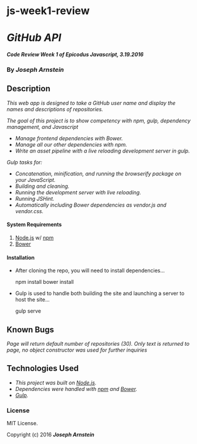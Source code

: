 # js-week1-review

# _GitHub API_

#### _Code Review Week 1 of Epicodus Javascript, 3.19.2016_

### By _**Joseph Arnstein**_

## Description

_This web app is designed to take a GitHub user name and display the names and descriptions of repositories._

_The goal of this project is to show competency with npm, gulp, dependency management, and Javascript_

* _Manage frontend dependencies with Bower._
* _Manage all our other dependencies with npm._
* _Write an asset pipeline with a live reloading development server in gulp._

_Gulp tasks for:_

* _Concatenation, minification, and running the browserify package on your JavaScript._
* _Building and cleaning._
* _Running the development server with live reloading._
* _Running JSHint._
* _Automatically including Bower dependencies as vendor.js and vendor.css._

#### System Requirements

1. [Node.js](https://nodejs.org/en/) w/ [npm](https://www.npmjs.com/)
2. [Bower](http://bower.io/)

#### Installation

* After cloning the repo, you will need to install dependencies...


    npm install
    bower install

* Gulp is used to handle both building the site and launching a server to host the site...


    gulp serve

## Known Bugs

_Page will return default number of repositories (30). Only text is returned to page, no object constructor was used for further inquiries_

## Technologies Used

* _This project was built on [Node.js](https://nodejs.org/en/)._
* _Dependencies were handled with [npm](https://www.npmjs.com/) and [Bower](http://bower.io/)._
* _[Gulp](http://gulpjs.com/)._

### License

MIT License.

Copyright (c) 2016 **_Joseph Arnstein_**
